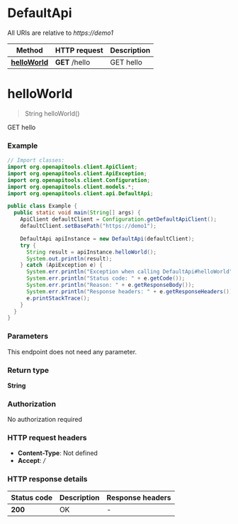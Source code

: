 # DefaultApi

All URIs are relative to *https://demo1*

| Method | HTTP request | Description |
|------------- | ------------- | -------------|
| [**helloWorld**](DefaultApi.md#helloWorld) | **GET** /hello | GET hello |


<a name="helloWorld"></a>
# **helloWorld**
> String helloWorld()

GET hello

### Example
```java
// Import classes:
import org.openapitools.client.ApiClient;
import org.openapitools.client.ApiException;
import org.openapitools.client.Configuration;
import org.openapitools.client.models.*;
import org.openapitools.client.api.DefaultApi;

public class Example {
  public static void main(String[] args) {
    ApiClient defaultClient = Configuration.getDefaultApiClient();
    defaultClient.setBasePath("https://demo1");

    DefaultApi apiInstance = new DefaultApi(defaultClient);
    try {
      String result = apiInstance.helloWorld();
      System.out.println(result);
    } catch (ApiException e) {
      System.err.println("Exception when calling DefaultApi#helloWorld");
      System.err.println("Status code: " + e.getCode());
      System.err.println("Reason: " + e.getResponseBody());
      System.err.println("Response headers: " + e.getResponseHeaders());
      e.printStackTrace();
    }
  }
}
```

### Parameters
This endpoint does not need any parameter.

### Return type

**String**

### Authorization

No authorization required

### HTTP request headers

 - **Content-Type**: Not defined
 - **Accept**: */*

### HTTP response details
| Status code | Description | Response headers |
|-------------|-------------|------------------|
| **200** | OK |  -  |

